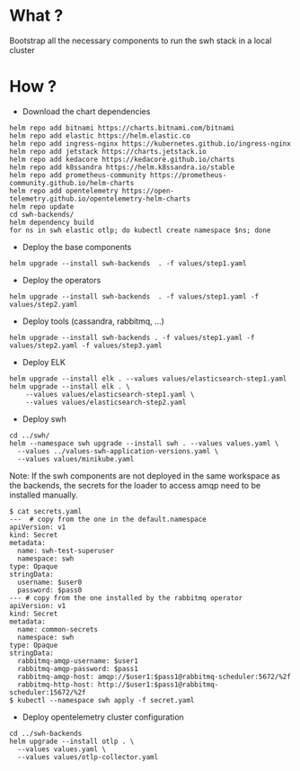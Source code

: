 # What ?
Bootstrap all the necessary components to run the swh stack in a local cluster

# How ?

- Download the chart dependencies
```
helm repo add bitnami https://charts.bitnami.com/bitnami
helm repo add elastic https://helm.elastic.co
helm repo add ingress-nginx https://kubernetes.github.io/ingress-nginx
helm repo add jetstack https://charts.jetstack.io
helm repo add kedacore https://kedacore.github.io/charts
helm repo add k8ssandra https://helm.k8ssandra.io/stable
helm repo add prometheus-community https://prometheus-community.github.io/helm-charts
helm repo add opentelemetry https://open-telemetry.github.io/opentelemetry-helm-charts
helm repo update
cd swh-backends/
helm dependency build
for ns in swh elastic otlp; do kubectl create namespace $ns; done
```

- Deploy the base components
```
helm upgrade --install swh-backends  . -f values/step1.yaml
```

- Deploy the operators
```
helm upgrade --install swh-backends  . -f values/step1.yaml -f values/step2.yaml
```

- Deploy tools (cassandra, rabbitmq, ...)
```
helm upgrade --install swh-backends . -f values/step1.yaml -f values/step2.yaml -f values/step3.yaml
```

- Deploy ELK
```
helm upgrade --install elk . --values values/elasticsearch-step1.yaml
helm upgrade --install elk . \
    --values values/elasticsearch-step1.yaml \
    --values values/elasticsearch-step2.yaml
```

- Deploy swh
```
cd ../swh/
helm --namespace swh upgrade --install swh . --values values.yaml \
  --values ../values-swh-application-versions.yaml \
  --values values/minikube.yaml
```

Note: If the swh components are not deployed in the same workspace as the backends, the secrets for
      the loader to access amqp need to be installed manually.

```
$ cat secrets.yaml
---  # copy from the one in the default.namespace
apiVersion: v1
kind: Secret
metadata:
  name: swh-test-superuser
  namespace: swh
type: Opaque
stringData:
  username: $user0
  password: $pass0
--- # copy from the one installed by the rabbitmq operator
apiVersion: v1
kind: Secret
metadata:
  name: common-secrets
  namespace: swh
type: Opaque
stringData:
  rabbitmq-amqp-username: $user1
  rabbitmq-amqp-password: $pass1
  rabbitmq-amqp-host: amqp://$user1:$pass1@rabbitmq-scheduler:5672/%2f
  rabbitmq-http-host: http://$user1:$pass1@rabbitmq-scheduler:15672/%2f
$ kubectl --namespace swh apply -f secret.yaml
```

- Deploy opentelemetry cluster configuration
```
cd ../swh-backends
helm upgrade --install otlp . \
  --values values.yaml \
  --values values/otlp-collector.yaml
```
